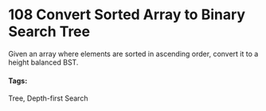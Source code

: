 # 108 Convert Sorted Array to Binary Search Tree

Given an array where elements are sorted in ascending order, convert it to a height balanced BST.

#### Tags:
Tree, Depth-first Search